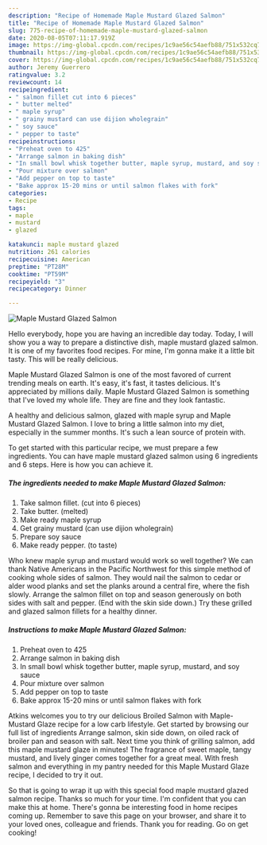 ```yaml
---
description: "Recipe of Homemade Maple Mustard Glazed Salmon"
title: "Recipe of Homemade Maple Mustard Glazed Salmon"
slug: 775-recipe-of-homemade-maple-mustard-glazed-salmon
date: 2020-08-05T07:11:17.919Z
image: https://img-global.cpcdn.com/recipes/1c9ae56c54aefb88/751x532cq70/maple-mustard-glazed-salmon-recipe-main-photo.jpg
thumbnail: https://img-global.cpcdn.com/recipes/1c9ae56c54aefb88/751x532cq70/maple-mustard-glazed-salmon-recipe-main-photo.jpg
cover: https://img-global.cpcdn.com/recipes/1c9ae56c54aefb88/751x532cq70/maple-mustard-glazed-salmon-recipe-main-photo.jpg
author: Jeremy Guerrero
ratingvalue: 3.2
reviewcount: 14
recipeingredient:
- " salmon fillet cut into 6 pieces"
- " butter melted"
- " maple syrup"
- " grainy mustard can use dijion wholegrain"
- " soy sauce"
- " pepper to taste"
recipeinstructions:
- "Preheat oven to 425"
- "Arrange salmon in baking dish"
- "In small bowl whisk together butter, maple syrup, mustard, and soy sauce"
- "Pour mixture over salmon"
- "Add pepper on top to taste"
- "Bake approx 15-20 mins or until salmon flakes with fork"
categories:
- Recipe
tags:
- maple
- mustard
- glazed

katakunci: maple mustard glazed 
nutrition: 261 calories
recipecuisine: American
preptime: "PT28M"
cooktime: "PT59M"
recipeyield: "3"
recipecategory: Dinner

---
```



![Maple Mustard Glazed Salmon](https://img-global.cpcdn.com/recipes/1c9ae56c54aefb88/751x532cq70/maple-mustard-glazed-salmon-recipe-main-photo.jpg)

Hello everybody, hope you are having an incredible day today. Today, I will show you a way to prepare a distinctive dish, maple mustard glazed salmon. It is one of my favorites food recipes. For mine, I'm gonna make it a little bit tasty. This will be really delicious.

Maple Mustard Glazed Salmon is one of the most favored of current trending meals on earth. It's easy, it's fast, it tastes delicious. It's appreciated by millions daily. Maple Mustard Glazed Salmon is something that I've loved my whole life. They are fine and they look fantastic.

A healthy and delicious salmon, glazed with maple syrup and Maple Mustard Glazed Salmon. I love to bring a little salmon into my diet, especially in the summer months. It&#39;s such a lean source of protein with.


To get started with this particular recipe, we must prepare a few ingredients. You can have maple mustard glazed salmon using 6 ingredients and 6 steps. Here is how you can achieve it.

<!--inarticleads1-->

##### The ingredients needed to make Maple Mustard Glazed Salmon:

1. Take  salmon fillet. (cut into 6 pieces)
1. Take  butter. (melted)
1. Make ready  maple syrup
1. Get  grainy mustard (can use dijion wholegrain)
1. Prepare  soy sauce
1. Make ready  pepper. (to taste)


Who knew maple syrup and mustard would work so well together? We can thank Native Americans in the Pacific Northwest for this simple method of cooking whole sides of salmon. They would nail the salmon to cedar or alder wood planks and set the planks around a central fire, where the fish slowly. Arrange the salmon fillet on top and season generously on both sides with salt and pepper. (End with the skin side down.) Try these grilled and glazed salmon fillets for a healthy dinner. 

<!--inarticleads2-->

##### Instructions to make Maple Mustard Glazed Salmon:

1. Preheat oven to 425
1. Arrange salmon in baking dish
1. In small bowl whisk together butter, maple syrup, mustard, and soy sauce
1. Pour mixture over salmon
1. Add pepper on top to taste
1. Bake approx 15-20 mins or until salmon flakes with fork


Atkins welcomes you to try our delicious Broiled Salmon with Maple-Mustard Glaze recipe for a low carb lifestyle. Get started by browsing our full list of ingredients Arrange salmon, skin side down, on oiled rack of broiler pan and season with salt. Next time you think of grilling salmon, add this maple mustard glaze in minutes! The fragrance of sweet maple, tangy mustard, and lively ginger comes together for a great meal. With fresh salmon and everything in my pantry needed for this Maple Mustard Glaze recipe, I decided to try it out. 

So that is going to wrap it up with this special food maple mustard glazed salmon recipe. Thanks so much for your time. I'm confident that you can make this at home. There's gonna be interesting food in home recipes coming up. Remember to save this page on your browser, and share it to your loved ones, colleague and friends. Thank you for reading. Go on get cooking!
